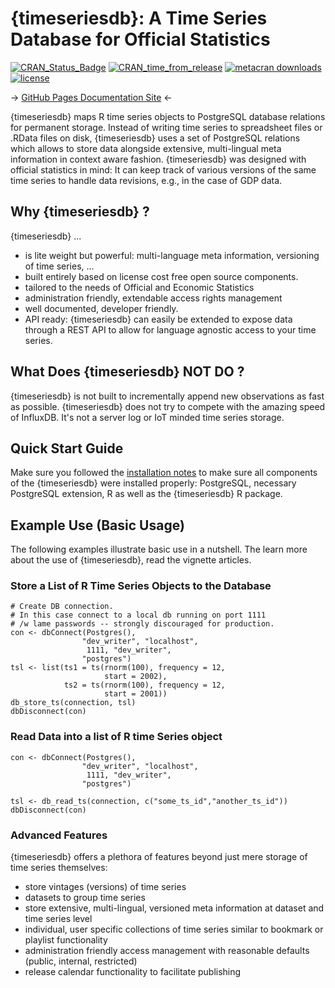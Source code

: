 # {timeseriesdb}: A Time Series Database for Official Statistics

[![CRAN_Status_Badge](https://www.r-pkg.org/badges/version/timeseriesdb)](https://cran.r-project.org/package=timeseriesdb)
[![CRAN_time_from_release](https://www.r-pkg.org/badges/ago/timeseriesdb)](https://cran.r-project.org/package=timeseriesdb)
[![metacran downloads](https://cranlogs.r-pkg.org/badges/timeseriesdb)](https://cran.r-project.org/package=timeseriesdb)
[![license](https://img.shields.io/badge/license-gplv3-lightgrey.svg)](https://choosealicense.com/)

-> [GitHub Pages Documentation Site](https://mbannert.github.io/timeseriesdb) <- 

{timeseriesdb} maps R time series objects to PostgreSQL database relations for permanent storage. Instead of writing time series to spreadsheet files or .RData files on disk, {timeseriesdb} uses a set of PostgreSQL relations which allows to store data alongside extensive, multi-lingual meta information in context aware fashion. {timeseriesdb} was designed with official statistics in mind: It can keep track of various versions of the same time series to handle data revisions, e.g., in the case of GDP data. 

## Why {timeseriesdb} ?

{timeseriesdb}  ... 

- is lite weight but powerful: multi-language meta information, versioning of time series, ...
- built entirely based on license cost free open source components.
- tailored to the needs of Official and Economic Statistics
- administration friendly, extendable access rights management
- well documented, developer friendly. 
- API ready: {timeseriesdb} can easily be extended to expose data through a REST API to allow for language agnostic access to your time series.


## What Does {timeseriesdb} NOT DO ?  

{timeseriesdb} is not built to incrementally append new observations as fast as possible. {timeseriesdb} does not try to compete with the amazing speed of InfluxDB. It's not a server log or IoT minded time series storage.

## Quick Start Guide

Make sure you followed the [installation notes](https://mbannert.github.io/timeseriesdb/articles/installation_guide.html) to make sure all components of the
{timeseriesdb} were installed properly: PostgreSQL, necessary PostgreSQL extension, 
R as well as the {timeseriesdb} R package. 

## Example Use (Basic Usage)

The following examples illustrate basic use in a nutshell. 
The learn more about the use of {timeseriesdb},
read the vignette articles.

### Store a List of R Time Series Objects to the Database

```
# Create DB connection. 
# In this case connect to a local db running on port 1111
# /w lame passwords -- strongly discouraged for production. 
con <- dbConnect(Postgres(),
                "dev_writer", "localhost",
                 1111, "dev_writer",
                "postgres")
tsl <- list(ts1 = ts(rnorm(100), frequency = 12,
                     start = 2002),
            ts2 = ts(rnorm(100), frequency = 12,
                     start = 2001))
db_store_ts(connection, tsl)
dbDisconnect(con)
```

### Read Data into a list of R time Series object

```
con <- dbConnect(Postgres(),
                "dev_writer", "localhost",
                 1111, "dev_writer",
                "postgres")

tsl <- db_read_ts(connection, c("some_ts_id","another_ts_id"))
dbDisconnect(con)
```

### Advanced Features

{timeseriesdb} offers a plethora of features beyond just mere storage of time 
series themselves:  

- store vintages (versions) of time series
- datasets to group time series
- store extensive, multi-lingual, versioned meta information at
  dataset and time series level
- individual, user specific collections of time series similar to bookmark or
playlist functionality
- administration friendly access management with reasonable defaults
  (public, internal, restricted)
- release calendar functionality to facilitate publishing









